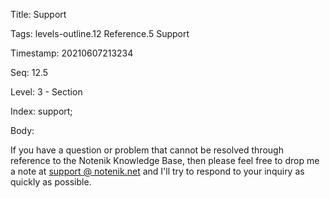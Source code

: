 Title:  Support

Tags:   levels-outline.12 Reference.5 Support

Timestamp: 20210607213234

Seq:    12.5

Level:  3 - Section

Index:  support; 

Body: 

If you have a question or problem that cannot be resolved through reference to the Notenik Knowledge Base, then please feel free to drop me a note at [support @ notenik.net](mailto:support@notenik.net) and I'll try to respond to your inquiry as quickly as possible. 

